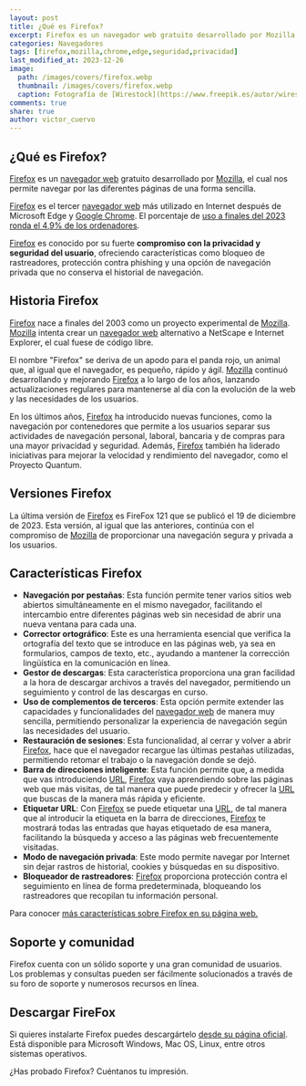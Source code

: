 ```yaml
---
layout: post
title: ¿Qué es Firefox?
excerpt: Firefox es un navegador web gratuito desarrollado por Mozilla, conocido por su compromiso con la privacidad y seguridad del usuario.
categories: Navegadores
tags: [firefox,mozilla,chrome,edge,seguridad,privacidad]
last_modified_at: 2023-12-26
image:
  path: /images/covers/firefox.webp
  thumbnail: /images/covers/firefox.webp
  caption: Fotografía de [Wirestock](https://www.freepik.es/autor/wirestock)
comments: true
share: true
author: victor_cuervo
---
```


## ¿Qué es Firefox?


[Firefox](http://www.mozilla-europe.org/es/firefox/) es un [navegador web](https://www.ayudaenlaweb.com/navegadores/que-es-un-navegador/) gratuito desarrollado por [Mozilla](http://www.mozilla-europe.org/), el cual nos permite navegar por las diferentes páginas de una forma sencilla.


[Firefox](http://www.mozilla-europe.org/es/firefox/) es el tercer [navegador web](https://www.ayudaenlaweb.com/navegadores/que-es-un-navegador/) más utilizado en Internet después de Microsoft Edge y [Google Chrome](https://www.ayudaenlaweb.com/navegadores/que-es-google-chrome/). El porcentaje de [uso a finales del 2023 ronda el 4,9% de los ordenadores](https://www.w3schools.com/browsers/).


[Firefox](http://www.mozilla-europe.org/es/firefox/) es conocido por su fuerte **compromiso con la privacidad y seguridad del usuario**, ofreciendo características como bloqueo de rastreadores, protección contra phishing y una opción de navegación privada que no conserva el historial de navegación.


## **Historia Firefox**


[Firefox](http://www.mozilla-europe.org/es/firefox/) nace a finales del 2003 como un proyecto experimental de [Mozilla](http://www.mozilla-europe.org/). [Mozilla](http://www.mozilla-europe.org/) intenta crear un [navegador web](https://www.ayudaenlaweb.com/navegadores/que-es-un-navegador/) alternativo a NetScape e Internet Explorer, el cual fuese de código libre.


El nombre "Firefox" se deriva de un apodo para el panda rojo, un animal que, al igual que el navegador, es pequeño, rápido y ágil. [Mozilla](http://www.mozilla-europe.org/) continuó desarrollando y mejorando [Firefox](http://www.mozilla-europe.org/es/firefox/) a lo largo de los años, lanzando actualizaciones regulares para mantenerse al día con la evolución de la web y las necesidades de los usuarios.


En los últimos años, [Firefox](http://www.mozilla-europe.org/es/firefox/) ha introducido nuevas funciones, como la navegación por contenedores que permite a los usuarios separar sus actividades de navegación personal, laboral, bancaria y de compras para una mayor privacidad y seguridad. Además, [Firefox](http://www.mozilla-europe.org/es/firefox/) también ha liderado iniciativas para mejorar la velocidad y rendimiento del navegador, como el Proyecto Quantum.


## **Versiones Firefox**


La última versión de [Firefox](http://www.mozilla-europe.org/es/firefox/) es FireFox 121 que se publicó el 19 de diciembre de 2023. Esta versión, al igual que las anteriores, continúa con el compromiso de [Mozilla](http://www.mozilla-europe.org/) de proporcionar una navegación segura y privada a los usuarios.


## C**aracterísticas Firefox**

- **Navegación por pestañas**: Esta función permite tener varios sitios web abiertos simultáneamente en el mismo navegador, facilitando el intercambio entre diferentes páginas web sin necesidad de abrir una nueva ventana para cada una.
- **Corrector ortográfico**: Este es una herramienta esencial que verifica la ortografía del texto que se introduce en las páginas web, ya sea en formularios, campos de texto, etc., ayudando a mantener la corrección lingüística en la comunicación en línea.
- **Gestor de descargas**: Esta característica proporciona una gran facilidad a la hora de descargar archivos a través del navegador, permitiendo un seguimiento y control de las descargas en curso.
- **Uso de complementos de terceros**: Esta opción permite extender las capacidades y funcionalidades del [navegador web](https://www.ayudaenlaweb.com/navegadores/que-es-un-navegador/) de manera muy sencilla, permitiendo personalizar la experiencia de navegación según las necesidades del usuario.
- **Restauración de sesiones**: Esta funcionalidad, al cerrar y volver a abrir [Firefox](http://www.mozilla-europe.org/es/firefox/), hace que el navegador recargue las últimas pestañas utilizadas, permitiendo retomar el trabajo o la navegación donde se dejó.
- **Barra de direcciones inteligente**: Esta función permite que, a medida que vas introduciendo [URL](https://www.ayudaenlaweb.com/internet-basico/que-es-la-url/), [Firefox](http://www.mozilla-europe.org/es/firefox/) vaya aprendiendo sobre las páginas web que más visitas, de tal manera que puede predecir y ofrecer la [URL](https://www.ayudaenlaweb.com/internet-basico/que-es-la-url/) que buscas de la manera más rápida y eficiente.
- **Etiquetar URL**: Con [Firefox](http://www.mozilla-europe.org/es/firefox/) se puede etiquetar una [URL](https://www.ayudaenlaweb.com/internet-basico/que-es-la-url/), de tal manera que al introducir la etiqueta en la barra de direcciones, [Firefox](http://www.mozilla-europe.org/es/firefox/) te mostrará todas las entradas que hayas etiquetado de esa manera, facilitando la búsqueda y acceso a las páginas web frecuentemente visitadas.
- **Modo de navegación privada**: Este modo permite navegar por Internet sin dejar rastros de historial, cookies y búsquedas en su dispositivo.
- **Bloqueador de rastreadores**: [Firefox](http://www.mozilla-europe.org/es/firefox/) proporciona protección contra el seguimiento en línea de forma predeterminada, bloqueando los rastreadores que recopilan tu información personal.

Para conocer [más características sobre Firefox en su página web.](https://www.mozilla.org/es-ES/firefox/new/)


## **Soporte y comunidad**


Firefox cuenta con un sólido soporte y una gran comunidad de usuarios. Los problemas y consultas pueden ser fácilmente solucionados a través de su foro de soporte y numerosos recursos en línea.


## **Descargar FireFox**


Si quieres instalarte Firefox puedes descargártelo [desde su página oficial](https://www.mozilla.org/es-ES/firefox/download/thanks/). Está disponible para Microsoft Windows, Mac OS, Linux, entre otros sistemas operativos.


¿Has probado Firefox? Cuéntanos tu impresión.

